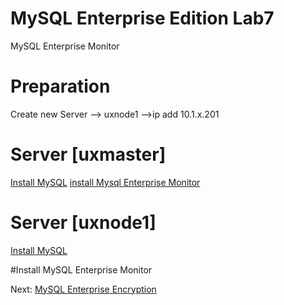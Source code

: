 # MySQL Enterprise Edition Lab7
MySQL Enterprise Monitor

# Preparation
Create new Server --> uxnode1
                    -->ip add 10.1.x.201

# Server [uxmaster]
[Install MySQL](../lab1)
[install Mysql Enterprise Monitor](../lab7#install-mysql-enterprise-monitor)
# Server [uxnode1]
[Install MySQL](../lab1) 

#Install MySQL Enterprise Monitor

Next: [ MySQL Enterprise Encryption](../lab8) 